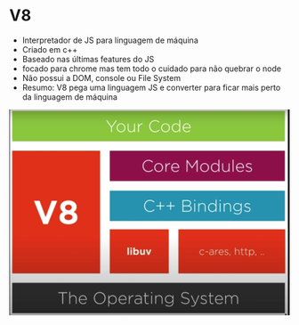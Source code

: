 # V8

* Interpretador de JS para linguagem de máquina
* Criado em c++
* Baseado nas últimas features do JS
* focado para chrome mas tem todo o cuidado para não quebrar o node
* Não possui a DOM, console ou File System
* Resumo: V8 pega uma linguagem JS e converter para ficar mais perto da linguagem de máquina

<img src="./4_exemploV8.png">